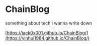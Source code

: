 # ChainBlog
something about tech i wanna write down

[https://jack0x001.github.io/ChainBlog/](https://yinhui1984.github.io/ChainBlog/)
